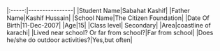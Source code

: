 
|:-----:|----------------|
|Student Name|Sabahat Kashif|
|Father Name|Kashif Hussain|
|School Name|The Citizen Foundation|
|Date Of Birth|11-Dec-2007|
|Age|15|
|Class level| Secondary|
|Area|coastline of karachi|
|Lived near school?
Or far from school?|Far from school|
|Does he/she do outdoor activities?|Yes,but often|

